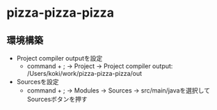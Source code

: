 # pizza-pizza-pizza

## 環境構築
- Project compiler outputを設定
  - command + ; -> Project -> Project compiler output: /Users/koki/work/pizza-pizza-pizza/out
- Sourcesを設定
  - command + ; -> Modules -> Sources -> src/main/javaを選択してSourcesボタンを押す
